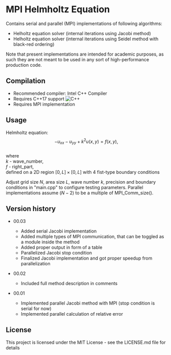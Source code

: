 # MPI Helmholtz Equation

Contains serial and parallel (MPI) implementations of following algorithms:

* Helholtz equation solver (internal iterations using Jacobi method)
* Helholtz equation solver (internal iterations using Seidel method with black-red ordering)

Note that present implementations are intended for academic purposes, as such they are not meant to be used in any sort of high-performance production code.

## Compilation

* Recommended compiler: Intel C++ Compiler
* Requires C++17 support ![C++](https://img.shields.io/badge/c++-%2300599C.svg?style=for-the-badge&logo=c%2B%2B&logoColor=white)
* Requires MPI implementation

## Usage

Helmholtz equation:<br>
$$-u_{xx} - u_{yy} + k^2 u(x, y) = f(x, y),$$<br>
where<br>
$k$ - wave_number,<br>
$f$ - right_part,<br>
defined on a 2D region $[0, L]\times[0, L]$ with $4$ fist-type boundary conditions

Adjust grid size $N$, area size $L$, wave number $k$, precision and boundary conditions in "main.cpp" to configure testing parameters. Parallel implementations assume $(N - 2)$ to be a multiple of MPI_Comm_size().

## Version history

* 00.03
    * Added serial Jacobi implementation
    * Added multiple types of MPI communication, that can be toggled as a module inside the method
    * Added proper output in form of a table
    * Parallelized Jacobi stop condition
    * Finalized Jacobi implementation and got proper speedup from parallelization

* 00.02
    * Included full method description in comments

* 00.01
    * Implemented parallel Jacobi method with MPI (stop condition is serial for now)
    * Implemented parallel calculation of relative error

## License

This project is licensed under the MIT License - see the LICENSE.md file for details
